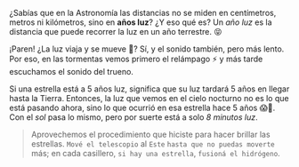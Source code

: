 <gs-attire attire-url="https://raw.githubusercontent.com/MumukiProject/mumuki-guia-gobstones-practica-integradora-primaria/master/assets/attires/config_1552671456796.json"></gs-attire>

<gs-toolbox toolbox-url="https://raw.githubusercontent.com/MumukiProject/mumuki-guia-gobstones-repeticion-condicional-ii-kids/master/assets/toolbox.xml">
</gs-toolbox>

¿Sabías que en la Astronomía las distancias no se miden en centímetros, metros ni kilómetros, sino en **años luz**? ¿Y eso qué es? Un _año luz_ es la distancia que puede recorrer la luz en un año terrestre. :stuck_out_tongue_closed_eyes:

¡Paren! ¿La luz viaja y se mueve :dizzy:? Sí, y el sonido también, pero más lento. Por eso, en las tormentas vemos primero el relámpago :zap: y más tarde escuchamos el sonido del trueno. 

Si una estrella está a 5 años luz, significa que su luz tardará 5 años en llegar hasta la Tierra. Entonces, la luz que vemos en el cielo nocturno no es lo que está pasando ahora, sino lo que ocurrió en esa estrella hace 5 años :scream::crystal_ball:. Con el _sol_ pasa lo mismo, pero por suerte está a solo _8 minutos luz_. 

> Aprovechemos el procedimiento que hiciste para hacer brillar las estrellas. `Mové el telescopio` al `Este` `hasta que no puedas moverte` más; en cada casillero, `si hay una estrella`, `fusioná el hidrógeno`.